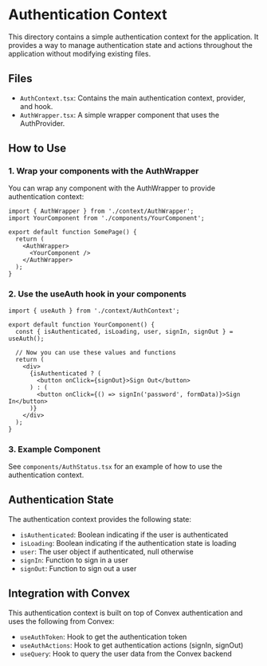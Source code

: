# Authentication Context

This directory contains a simple authentication context for the application. It provides a way to manage authentication state and actions throughout the application without modifying existing files.

## Files

- `AuthContext.tsx`: Contains the main authentication context, provider, and hook.
- `AuthWrapper.tsx`: A simple wrapper component that uses the AuthProvider.

## How to Use

### 1. Wrap your components with the AuthWrapper

You can wrap any component with the AuthWrapper to provide authentication context:

```tsx
import { AuthWrapper } from './context/AuthWrapper';
import YourComponent from './components/YourComponent';

export default function SomePage() {
  return (
    <AuthWrapper>
      <YourComponent />
    </AuthWrapper>
  );
}
```

### 2. Use the useAuth hook in your components

```tsx
import { useAuth } from './context/AuthContext';

export default function YourComponent() {
  const { isAuthenticated, isLoading, user, signIn, signOut } = useAuth();

  // Now you can use these values and functions
  return (
    <div>
      {isAuthenticated ? (
        <button onClick={signOut}>Sign Out</button>
      ) : (
        <button onClick={() => signIn('password', formData)}>Sign In</button>
      )}
    </div>
  );
}
```

### 3. Example Component

See `components/AuthStatus.tsx` for an example of how to use the authentication context.

## Authentication State

The authentication context provides the following state:

- `isAuthenticated`: Boolean indicating if the user is authenticated
- `isLoading`: Boolean indicating if the authentication state is loading
- `user`: The user object if authenticated, null otherwise
- `signIn`: Function to sign in a user
- `signOut`: Function to sign out a user

## Integration with Convex

This authentication context is built on top of Convex authentication and uses the following from Convex:

- `useAuthToken`: Hook to get the authentication token
- `useAuthActions`: Hook to get authentication actions (signIn, signOut)
- `useQuery`: Hook to query the user data from the Convex backend 